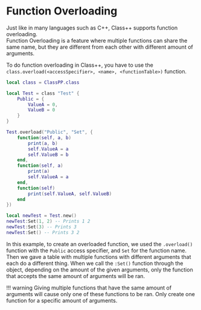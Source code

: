 # Function Overloading

Just like in many languages such as C++, Class++ supports function overloading. <br>
Function Overloading is a feature where multiple functions can share the same name, but they are different from each other with different amount of arguments.

To do function overloading in Class++, you have to use the `class.overload(<accessSpecifier>, <name>, <functionTable>)` function.

```lua
local class = ClassPP.class

local Test = class "Test" {
    Public = {
        ValueA = 0,
        ValueB = 0
    }
}

Test.overload("Public", "Set", {
	function(self, a, b)
		print(a, b)
        self.ValueA = a
        self.ValueB = b
	end,
	function(self, a)
		print(a)
        self.ValueA = a
	end,
    function(self)
        print(self.ValueA, self.ValueB)
    end
})

local newTest = Test.new()
newTest:Set(1, 2) -- Prints 1 2
newTest:Set(3) -- Prints 3
newTest:Set() -- Prints 3 2
```

In this example, to create an overloaded function, we used the `.overload()` function with the `Public` access specifier, and `Set` for the function name. Then we gave a table with multiple functions with different arguments that each do a different thing. When we call the `:Set()` function through the object, depending on the amount of the given arguments, only the function that accepts the same amount of arguments will be ran.

!!! warning
    Giving multiple functions that have the same amount of arguments will cause only one of these functions to be ran. Only create one function for a specific amount of arguments.